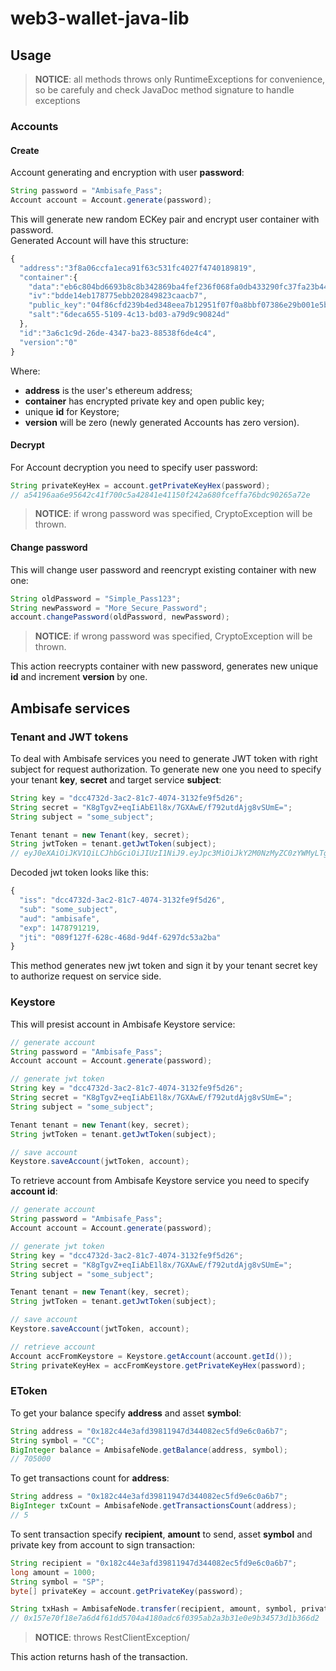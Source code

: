 # web3-wallet-java-lib

## Usage
>**NOTICE**: all methods throws only RuntimeExceptions for convenience, 
so be carefuly and check JavaDoc method signature to handle exceptions

### Accounts
#### Create
Account generating and encryption with user **password**:
```java
String password = "Ambisafe_Pass";
Account account = Account.generate(password);
```
This will generate new random ECKey pair and encrypt user container with password.  
Generated Account will have this structure:
```js
{  
  "address":"3f8a06ccfa1eca91f63c531fc4027f4740189819",
  "container":{  
    "data":"eb6c804bd6693b8c8b342869ba4fef236f068fa0db433290fc37fa23b441415786eeb1172c5d6171c1553ebf36215909",
    "iv":"bdde14eb178775ebb202849823caacb7",
    "public_key":"04f86cfd239b4ed348eea7b12951f07f0a8bbf07386e29b001e5bbceb85544f5ec3c35f95456036baf1f81adc3dd7385d61af2d3c2b672ce4b03353abde1f2b675",
    "salt":"6deca655-5109-4c13-bd03-a79d9c90824d"
  },
  "id":"3a6c1c9d-26de-4347-ba23-88538f6de4c4",
  "version":"0"
}
```
Where:
  - **address** is the user's ethereum address;
  - **container** has encrypted private key and open public key;
  - unique **id** for Keystore;
  - **version** will be zero (newly generated Accounts has zero version).
  
#### Decrypt
For Account decryption you need to specify user password:
```java
String privateKeyHex = account.getPrivateKeyHex(password);
// a54196aa6e95642c41f700c5a42841e41150f242a680fceffa76bdc90265a72e
```
>**NOTICE**: if wrong password was specified, CryptoException will be thrown.

#### Change password
This will change user password and reencrypt existing container with new one:
```java
String oldPassword = "Simple_Pass123";
String newPassword = "More_Secure_Password";
account.changePassword(oldPassword, newPassword);
```
>**NOTICE**: if wrong password was specified, CryptoException will be thrown.

This action reecrypts container with new password, generates new unique **id** and increment **version** by one.

## Ambisafe services
### Tenant and JWT tokens
To deal with Ambisafe services you need to generate JWT token with right subject for request authorization.
To generate new one you need to specify your tenant **key**, **secret** and target service **subject**:
```java
String key = "dcc4732d-3ac2-81c7-4074-3132fe9f5d26";
String secret = "K8gTgvZ+eqIiAbE1l8x/7GXAwE/f792utdAjg8vSUmE=";
String subject = "some_subject";

Tenant tenant = new Tenant(key, secret);
String jwtToken = tenant.getJwtToken(subject);
// eyJ0eXAiOiJKV1QiLCJhbGciOiJIUzI1NiJ9.eyJpc3MiOiJkY2M0NzMyZC0zYWMyLTgxYzctNDA3NC0zMTMyZmU5ZjVkMjYiLCJzdWIiOiJzb21lX3N1YmplY3QiLCJhdWQiOiJhbWJpc2FmZSIsImV4cCI6MTQ3ODc5MTIxOSwianRpIjoiMDg5ZjEyN2YtNjI4Yy00NjhkLTlkNGYtNjI5N2RjNTNhMmJhIn0.tHEd6qWi-jJTIGKoPsHz7Olv8wvGwKupxoqgHVywOR8
```
Decoded jwt token looks like this:
```js
{
  "iss": "dcc4732d-3ac2-81c7-4074-3132fe9f5d26",
  "sub": "some_subject",
  "aud": "ambisafe",
  "exp": 1478791219,
  "jti": "089f127f-628c-468d-9d4f-6297dc53a2ba"
}
```
This method generates new jwt token and sign it by your tenant secret key to authorize request on service side.

### Keystore
This will presist account in Ambisafe Keystore service:
```java
// generate account
String password = "Ambisafe_Pass";
Account account = Account.generate(password);

// generate jwt token
String key = "dcc4732d-3ac2-81c7-4074-3132fe9f5d26";
String secret = "K8gTgvZ+eqIiAbE1l8x/7GXAwE/f792utdAjg8vSUmE=";
String subject = "some_subject";

Tenant tenant = new Tenant(key, secret);
String jwtToken = tenant.getJwtToken(subject);

// save account
Keystore.saveAccount(jwtToken, account);
```

To retrieve account from Ambisafe Keystore service you need to specify **account id**:
```java
// generate account
String password = "Ambisafe_Pass";
Account account = Account.generate(password);

// generate jwt token
String key = "dcc4732d-3ac2-81c7-4074-3132fe9f5d26";
String secret = "K8gTgvZ+eqIiAbE1l8x/7GXAwE/f792utdAjg8vSUmE=";
String subject = "some_subject";

Tenant tenant = new Tenant(key, secret);
String jwtToken = tenant.getJwtToken(subject);

// save account
Keystore.saveAccount(jwtToken, account);

// retrieve account
Account accFromKeystore = Keystore.getAccount(account.getId());
String privateKeyHex = accFromKeystore.getPrivateKeyHex(password);
```
### EToken
To get your balance specify **address** and asset **symbol**:
```java
String address = "0x182c44e3afd39811947d344082ec5fd9e6c0a6b7";
String symbol = "CC";
BigInteger balance = AmbisafeNode.getBalance(address, symbol);
// 705000
```
 To get transactions count for **address**:
```java
String address = "0x182c44e3afd39811947d344082ec5fd9e6c0a6b7";
BigInteger txCount = AmbisafeNode.getTransactionsCount(address);
// 5
```

To sent transaction specify **recipient**, **amount** to send, asset **symbol** and private key from account to sign transaction:
```java
String recipient = "0x182c44e3afd39811947d344082ec5fd9e6c0a6b7";
long amount = 1000;
String symbol = "SP";
byte[] privateKey = account.getPrivateKey(password);

String txHash = AmbisafeNode.transfer(recipient, amount, symbol, privateKey);
// 0x157e70f18e7a6d4f61dd5704a4180adc6f0395ab2a3b31e0e9b34573d1b366d2
```
>**NOTICE**: throws RestClientException/

This action returns hash of the transaction.
